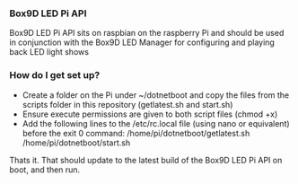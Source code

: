 ### Box9D LED Pi API ###

Box9D LED Pi API sits on raspbian on the raspberry Pi and should be used in conjunction with the Box9D LED Manager for configuring and playing back LED light shows

### How do I get set up? ###

- Create a folder on the Pi under ~/dotnetboot and copy the files from the scripts folder in this repository (getlatest.sh and start.sh)
- Ensure execute permissions are given to both script files (chmod +x)
- Add the following lines to the /etc/rc.local file (using nano or equivalent) before the exit 0 command:
  /home/pi/dotnetboot/getlatest.sh
  /home/pi/dotnetboot/start.sh

Thats it. That should update to the latest build of the Box9D LED Pi API on boot, and then run.

